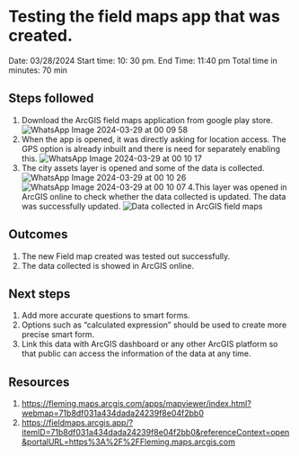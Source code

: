 # Testing the field maps app that was created.

Date: 03/28/2024
Start time: 10: 30 pm.
End Time: 11:40 pm
Total time in minutes: 70 min

## Steps followed

1. Download the ArcGIS field maps application from google play store.
  ![WhatsApp Image 2024-03-29 at 00 09 58](https://github.com/NuthanAbhiramGIS/Activitylog/assets/146375982/e0d86bbb-4c17-4386-9f06-cf057c8a3020)
2. When the app is opened, it was directly asking for location access. The GPS option is already inbuilt and there is need for separately enabling this.
![WhatsApp Image 2024-03-29 at 00 10 17](https://github.com/NuthanAbhiramGIS/Activitylog/assets/146375982/4ec55713-af3c-4324-aacf-e82d9db5ae83)
3. The city assets layer is opened and some of the data is collected.
   ![WhatsApp Image 2024-03-29 at 00 10 26](https://github.com/NuthanAbhiramGIS/Activitylog/assets/146375982/e00e82b5-00e8-4e15-a4cb-4a54a91032be)
![WhatsApp Image 2024-03-29 at 00 10 07](https://github.com/NuthanAbhiramGIS/Activitylog/assets/146375982/6a82a639-dfbd-46e4-9005-7545ecf0ea25)
4.This layer was opened in ArcGIS online to check whether the data collected is updated. The data was successfully updated.
![Data collected in ArcGIS field maps](https://github.com/NuthanAbhiramGIS/Activitylog/assets/146375982/664c2988-48dc-4858-b191-7b8b50650990)

## Outcomes

1. The new Field map created was tested out successfully.
2. The data collected is showed in ArcGIS online. 

## Next steps

1. Add more accurate questions to smart forms.
2. Options such as “calculated expression” should be used to create more precise smart form.
3. Link this data with ArcGIS dashboard or any other ArcGIS platform so that public can access the information of the data at any time. 

## Resources

1. https://fleming.maps.arcgis.com/apps/mapviewer/index.html?webmap=71b8df031a434dada24239f8e04f2bb0
2. https://fieldmaps.arcgis.app/?itemID=71b8df031a434dada24239f8e04f2bb0&referenceContext=open&portalURL=https%3A%2F%2FFleming.maps.arcgis.com
